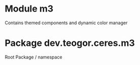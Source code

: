 # Module m3
Contains themed components and dynamic color manager

# Package dev.teogor.ceres.m3
Root Package / namespace
